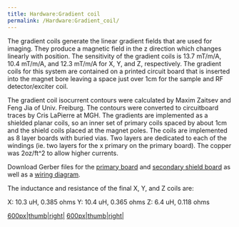 ```yaml
---
title: Hardware:Gradient coil
permalink: /Hardware:Gradient_coil/
---
```


The gradient coils generate the linear gradient fields that are used for
imaging. They produce a magnetic field in the z direction which changes
linearly with position. The sensitivity of the gradient coils is 13.7
mT/m/A, 10.4 mT/m/A, and 12.3 mT/m/A for X, Y, and Z, respectively. The
gradient coils for this system are contained on a printed circuit board
that is inserted into the magnet bore leaving a space just over 1cm for
the sample and RF detector/exciter coil.

The gradient coil isocurrent contours were calculated by Maxim Zaitsev
and Feng Jia of Univ. Freiburg. The contours were converted to
circuitboard traces by Cris LaPierre at MGH. The gradients are
implemented as a shielded planar coils, so an inner set of primary coils
spaced by about 1cm and the shield coils placed at the magnet poles. The
coils are implemented as 8 layer boards with buried vias. Two layers are
dedicated to each of the windings (ie. two layers for the x primary on
the primary board). The copper was 2oz/ft^2 to allow higher currents.

Download Gerber files for the
<a href="/md_pages/:File:CAS_Primary_8layers_v3.zip.md" class="wikilink"
title="primary board">primary board</a> and
<a href="/md_pages/:File:CAS_Shielding_8layers_v3.zip.md" class="wikilink"
title="secondary shield board">secondary shield board</a> as well as a
<a href="/md_pages/:File:GRADIENT_WIRING_DIAGRAM.pdf.md" class="wikilink"
title="wiring diagram">wiring diagram</a>.

The inductance and resistance of the final X, Y, and Z coils are:

X: 10.3 uH, 0.385 ohms Y: 10.4 uH, 0.365 ohms Z: 6.4 uH, 0.118 ohms

<a href="/wiki_files/Gradient_boards_smaller_jpg.jpg" class="wikilink"
title="600px|thumb|right|">600px|thumb|right|</a>
<a href="/wiki_files/Gradientcoil.png" class="wikilink"
title="600px|thumb|right|">600px|thumb|right|</a>